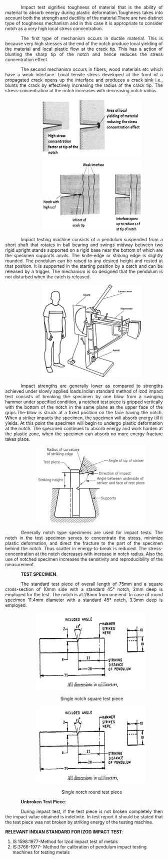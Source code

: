 <div  style="text-align: justify; text-indent: 50px">

Impact test signifies toughness of material that is the ability of material to absorb energy during plastic deformation.Toughness takes into account both the strength and ductility of the material.There are two distinct type of toughness mechanism and in this case it is appropriate to consider notch as a very high local stress concentration.

The first type of mechanism occurs in ductile material. This is because very high stresses at the end of the notch produce local yielding of the material and local plastic flow at the crack tip. This has a action of blunting the sharp tip of the notch and hence reduces the stress concentration effect.

The second mechanism occurs in fibers, wood materials etc which have a weak interface. Local tensile stress developed at the front of a propagated crack opens up the interface and produces a crack sink i.e., blunts the crack by effectively increasing the radius of the crack tip. The stress-concentration at the notch increases with decreasing notch radius.

<div style="text-align: center">

[<img src="./images/izod1.png" width="320" />](./images/izod1.png)

[<img src="./images/izod2.png" width="320" />](./images/izod2.png)

</div>

Impact testing machine consists of a pendulum suspended from a short shaft that rotates in ball bearing and swings midway between two rigid upright stands supported on a rigid base near the bottom of which are the specimen supports anvils. The knife-edge or striking edge is slightly rounded. The pendulum can be raised to any desired height and rested at that position. It is supported in the starting position by a catch and can be released by a trigger. The mechanism is so designed that the pendulum is not disturbed when the catch is released.

<div style="text-align: center">

[<img src="./images/izod3.png" width="320" height="300" />](./images/izod3.png)

</div>

Impact strengths are generally lower as compared to strengths achieved under slowly applied loads.Indian standard method of izod impact test consists of breaking the specimen by one blow from a swinging hammer under specified condition, a notched test piece is gripped vertically with the bottom of the notch in the same plane as the upper face of the grips.The-blow is struck at a fixed position on the face having the notch. When a striker impacts the specimen, the specimen will absorb energy till it yields. At this point the specimen will begin to undergo plastic deformation at the notch. The specimen continues to absorb energy and work harden at the plastic zone, when the specimen can absorb no more energy fracture takes place.

<div style="text-align: center">

[<img src="./images/izod4.png" width="350" height="250" />](./images/izod4.png)

</div>

Generally notch type specimens are used for impact tests. The notch in the test specimen serves to concentrate the stress, minimize plastic deformation, and direct the fracture to the part of the specimen behind the notch. Thus scatter in energy-to-break is reduced. The stress-concentration at the notch decreases with increase in notch radius. Also the use of notched specimen increases the sensitivity and reproducibility of the measurement.

**TEST SPECIMEN**:

<div style="text-indent: 50px">
The standard test piece of overall length of 75mm and a square cross-section of 10mm side with a standard 45° notch, 2mm deep is employed for the test. The notch is at 28mm from one end. In case of round specimen 11.4mm diameter with a standard 45° notch, 3.3mm deep is employed.</div>

<div style="text-align: center">

[<img src="./images/izod5.png" width="350" height="250" />](./images/izod5.png)

Single notch square test piece

</div>

<div style="text-align: center">

[<img src="./images/izod5.png" width="350" height="250" />](./images/izod6.png)

Single notch round test piece

</div>

**Unbroken Test Piece**:

<div style="text-indent: 50px">

During impact test, if the test piece is not broken completely then the impact value obtained is indefinite. In test report it should be stated that the test piece was not broken by striking energy of the testing machine.

</div>

</div>

**RELEVANT INDIAN STANDARD FOR IZOD IMPACT TEST**:

1. IS 1598:1977-Method for Izod impact test of metals
2. IS:3766-1977- Method for calibration of pendulum impact testing machines for testing metals
